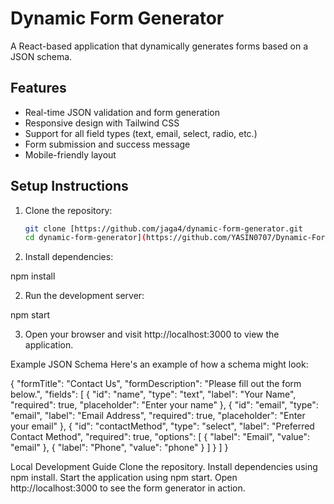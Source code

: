 # Dynamic Form Generator
A React-based application that dynamically generates forms based on a JSON schema.

## Features
- Real-time JSON validation and form generation
- Responsive design with Tailwind CSS
- Support for all field types (text, email, select, radio, etc.)
- Form submission and success message
- Mobile-friendly layout

## Setup Instructions
1. Clone the repository:
   ```bash
   git clone [https://github.com/jaga4/dynamic-form-generator.git
   cd dynamic-form-generator](https://github.com/YASIN0707/Dynamic-Form-Generator-.git)

   
1. Install dependencies:

npm install

2. Run the development server:

npm start

3. Open your browser and visit http://localhost:3000 to view the application.

Example JSON Schema
Here's an example of how a schema might look:


{
  "formTitle": "Contact Us",
  "formDescription": "Please fill out the form below.",
  "fields": [
    {
      "id": "name",
      "type": "text",
      "label": "Your Name",
      "required": true,
      "placeholder": "Enter your name"
    },
    {
      "id": "email",
      "type": "email",
      "label": "Email Address",
      "required": true,
      "placeholder": "Enter your email"
    },
    {
      "id": "contactMethod",
      "type": "select",
      "label": "Preferred Contact Method",
      "required": true,
      "options": [
        { "label": "Email", "value": "email" },
        { "label": "Phone", "value": "phone" }
      ]
    }
  ]
}


Local Development Guide
Clone the repository.
Install dependencies using npm install.
Start the application using npm start.
Open http://localhost:3000 to see the form generator in action.

